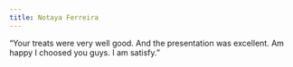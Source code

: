 ```yaml
---
title: Notaya Ferreira
---
```

“Your treats were very well good. And the presentation was excellent. Am happy I choosed you guys. I am satisfy.”